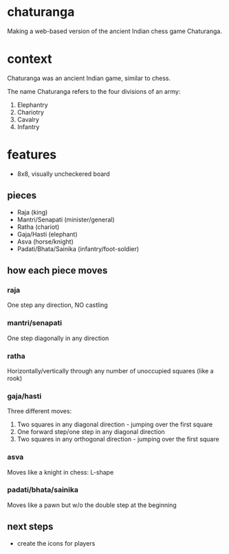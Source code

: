 # chaturanga
Making a web-based version of the ancient Indian chess game Chaturanga. 

# context
Chaturanga was an ancient Indian game, similar to chess. 

The name Chaturanga refers to the four divisions of an army:
1. Elephantry
2. Chariotry
3. Cavalry
4. Infantry

# features
* 8x8, visually uncheckered board
## pieces
* Raja (king)
* Mantri/Senapati (minister/general)
* Ratha (chariot)
* Gaja/Hasti (elephant)
* Asva (horse/knight)
* Padati/Bhata/Sainika (infantry/foot-soldier)

## how each piece moves
### raja
One step any direction, NO castling
### mantri/senapati
One step diagonally in any direction
### ratha
Horizontally/vertically through any number of unoccupied squares (like a rook)
### gaja/hasti
Three different moves:
1. Two squares in any diagonal direction - jumping over the first square
2. One forward step/one step in any diagonal direction
3. Two squares in any orthogonal direction - jumping over the first square
### asva
Moves like a knight in chess: L-shape
### padati/bhata/sainika 
Moves like a pawn but w/o the double step at the beginning

## next steps
* create the icons for players
